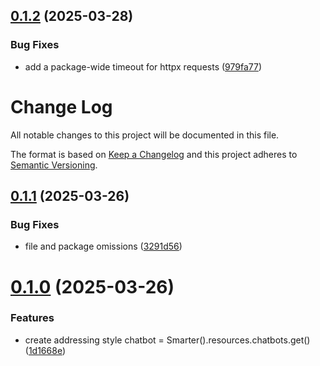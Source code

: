 ## [0.1.2](https://github.com/smarter-sh/smarter-python/compare/v0.1.1...v0.1.2) (2025-03-28)


### Bug Fixes

* add a package-wide timeout for httpx requests ([979fa77](https://github.com/smarter-sh/smarter-python/commit/979fa77b38fa718f926014e9679666a068eb386c))

# Change Log

All notable changes to this project will be documented in this file.

The format is based on [Keep a Changelog](http://keepachangelog.com/) and this project adheres to [Semantic Versioning](http://semver.org/).

## [0.1.1](https://github.com/smarter-sh/smarter-python/compare/v0.1.0...v0.1.1) (2025-03-26)

### Bug Fixes

- file and package omissions ([3291d56](https://github.com/smarter-sh/smarter-python/commit/3291d56897a27c39a8d860bfbf3363f7aa6fe1e0))

# [0.1.0](https://github.com/smarter-sh/smarter-python/compare/v0.0.1...v0.1.0) (2025-03-26)

### Features

- create addressing style chatbot = Smarter().resources.chatbots.get() ([1d1668e](https://github.com/smarter-sh/smarter-python/commit/1d1668ef2183e3c53ef57d9739ca1d5eca52456f))
